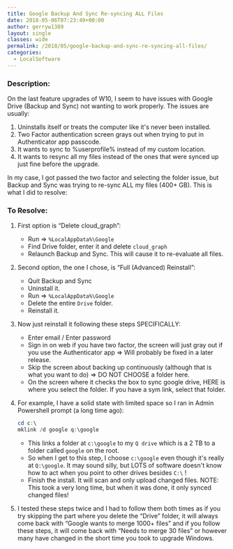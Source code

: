 ```yaml
---
title: Google Backup And Sync Re-syncing ALL Files
date: 2018-05-06T07:23:49+00:00
author: gerryw1389
layout: single
classes: wide
permalink: /2018/05/google-backup-and-sync-re-syncing-all-files/
categories:
  - LocalSoftware
---
```

<!--more-->

### Description:

On the last feature upgrades of W10, I seem to have issues with Google Drive (Backup and Sync) not wanting to work properly. The issues are usually:

  1. Uninstalls itself or treats the computer like it's never been installed.
  2. Two Factor authentication screen grays out when trying to put in Authenticator app passcode.
  3. It wants to sync to %userprofile% instead of my custom location.
  4. It wants to resync all my files instead of the ones that were synced up just fine before the upgrade.

In my case, I got passed the two factor and selecting the folder issue, but Backup and Sync was trying to re-sync ALL my files (400+ GB). This is what I did to resolve:

### To Resolve:

1. First option is &#8220;Delete cloud_graph&#8221;:  
   - Run => `%LocalAppData%\Google`  
   - Find Drive folder, enter it and delete `cloud_graph`  
   - Relaunch Backup and Sync. This will cause it to re-evaluate all files.

2. Second option, the one I chose, is &#8220;Full (Advanced) Reinstall&#8221;:  
   - Quit Backup and Sync  
   - Uninstall it.  
   - Run => `%LocalAppData%\Google`  
   - Delete the entire `Drive` folder.  
   - Reinstall it.

3. Now just reinstall it following these steps SPECIFICALLY:

   - Enter email / Enter password  
   - Sign in on web if you have two factor, the screen will just gray out if you use the Authenticator app => Will probably be fixed in a later release.  
   - Skip the screen about backing up continuously (although that is what you want to do) => DO NOT CHOOSE a folder here.  
   - On the screen where it checks the box to sync google drive, HERE is where you select the folder. If you have a sym link, select that folder.  

4. For example, I have a solid state with limited space so I ran in Admin Powershell prompt (a long time ago):

   ```powershell
   cd c:\
   mklink /d google q:\google
   ```

   - This links a folder at `c:\google` to my `Q drive` which is a 2 TB to a folder called `google` on the root.
   - So when I get to this step, I choose `c:\google` even though it's really at `Q:\google`. It may sound silly, but LOTS of software doesn't know how to act when you point to other drives besides `C:\` !
   - Finish the install. It will scan and only upload changed files. NOTE: This took a very long time, but when it was done, it only synced changed files!

5. I tested these steps twice and I had to follow them both times as if you try skipping the part where you delete the &#8220;Drive&#8221; folder, it will always come back with &#8220;Google wants to merge 1000+ files&#8221; and if you follow these steps, it will come back with &#8220;Needs to merge 30 files&#8221; or however many have changed in the short time you took to upgrade Windows.